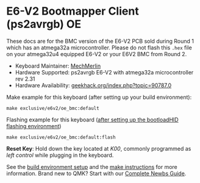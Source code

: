 # E6-V2 Bootmapper Client (ps2avrgb) OE

These docs are for the BMC version of the E6-V2 PCB sold during Round 1 which has an atmega32a microcontroller. Please do not flash this `.hex` file on your atmega32u4 equipped E6-V2 or your E6V2 BMC from Round 2. 

* Keyboard Maintainer: [MechMerlin](https://github.com/mechmerlin)
* Hardware Supported: ps2avrgb E6-V2 with atmega32a microcontroller rev 2.31
* Hardware Availability: [geekhack.org/index.php?topic=90787.0](https://geekhack.org/index.php?topic=90787.0)

Make example for this keyboard (after setting up your build environment):

    make exclusive/e6v2/oe_bmc:default

Flashing example for this keyboard ([after setting up the bootloadHID flashing environment](https://docs.qmk.fm/#/flashing_bootloadhid))

    make exclusive/e6v2/oe_bmc:default:flash

**Reset Key**: Hold down the key located at *K00*, commonly programmed as *left control* while plugging in the keyboard. 

See the [build environment setup](https://docs.qmk.fm/#/getting_started_build_tools) and the [make instructions](https://docs.qmk.fm/#/getting_started_make_guide) for more information. Brand new to QMK? Start with our [Complete Newbs Guide](https://docs.qmk.fm/#/newbs).
